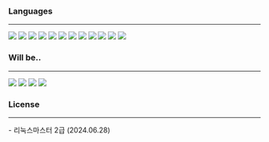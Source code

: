 <div>

  <h3> Languages </h3>
  
<hr>
  <div align="left">

<!-- HTML5 -->
<img src="https://img.shields.io/badge/HTML5-E34F26?style=for-the-badge&logo=HTML5&logoColor=white">

<!-- CSS3 -->
<img src="https://img.shields.io/badge/CSS3-1572B6?style=for-the-badge&logo=CSS3&logoColor=white">


<!-- 자바 -->
<img src="https://img.shields.io/badge/java-007396?style=for-the-badge&logo=OpenJDK&logoColor=white">

<!--스프링부트 -->
<img src="https://img.shields.io/badge/springboot-6DB33F?style=for-the-badge&logo=springboot&logoColor=white">

<!-- mysql -->
<img src="https://img.shields.io/badge/MySQL-4479A1?style=for-the-badge&logo=MySQL&logoColor=white">

<!-- python -->
<img src="https://img.shields.io/badge/Python-3776AB?style=for-the-badge&logo=Python&logoColor=white">

<!-- raspberrypi -->
<img src="https://img.shields.io/badge/raspberrypi-A22846?style=for-the-badge&logo=raspberrypi&logoColor=white">

<!-- C -->
<img src="https://img.shields.io/badge/C-A8B9CC?style=for-the-badge&logo=c&logoColor=white">
<!-- C++ -->
<img src="https://img.shields.io/badge/C++-00599C?style=for-the-badge&logo=cplusplus&logoColor=white">
<img src="https://img.shields.io/badge/한국어-red?style=for-the-badge&logo=English&logoColor=white">
<img src="https://img.shields.io/badge/English-black?style=for-the-badge&logo=English&logoColor=white">
<img src="https://img.shields.io/badge/日本語-green?style=for-the-badge&logo=English&logoColor=white">

  </div>
</div>

<div>
<h3>Will be..</h3>
<hr>
<!-- JavaScript -->
<img src="https://img.shields.io/badge/JavaScript-F7DF1E?style=for-the-badge&logo=JavaScript&logoColor=white">

 <!-- node.js --> 
<img src="https://img.shields.io/badge/Node.js-339933?style=for-the-badge&logo=Node.js&logoColor=white">

<!-- react -->
<img src="https://img.shields.io/badge/React-61DAFB?style=for-the-badge&logo=React&logoColor=white">

<!-- kotlin -->
  <img src="https://img.shields.io/badge/Kotlin-7F52FF?style=for-the-badge&logo=Kotlin&logoColor=white">
</div>


<!-- 자격증 -->
<div>
<h3>License</h3>
<hr>
- 리눅스마스터 2급 (2024.06.28)
  
</div>

